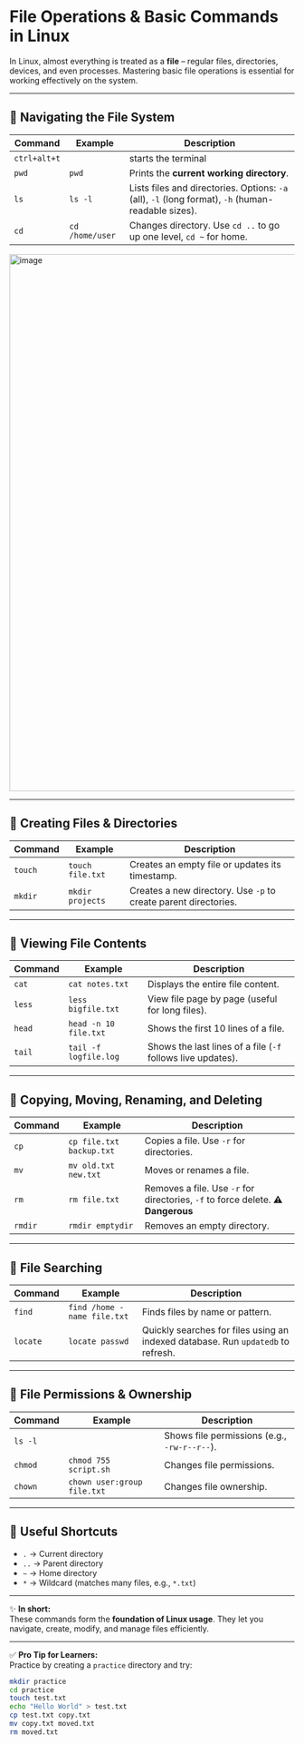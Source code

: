 # File Operations & Basic Commands in Linux  

In Linux, almost everything is treated as a **file** – regular files, directories, devices, and even processes. Mastering basic file operations is essential for working effectively on the system.  

---

## 🔹 Navigating the File System  

| Command | Example | Description |
|---------|---------|-------------|
| `ctrl+alt+t` |      | starts the terminal|
| `pwd` | `pwd` | Prints the **current working directory**. |
| `ls` | `ls -l` | Lists files and directories. Options: `-a` (all), `-l` (long format), `-h` (human-readable sizes). |
| `cd` | `cd /home/user` | Changes directory. Use `cd ..` to go up one level, `cd ~` for home. |

<img width="1920" height="947" alt="image" src="https://github.com/user-attachments/assets/63b82db9-3fb7-4e8f-bb76-9c00291aa748" />

---

## 🔹 Creating Files & Directories  

| Command | Example | Description |
|---------|---------|-------------|
| `touch` | `touch file.txt` | Creates an empty file or updates its timestamp. |
| `mkdir` | `mkdir projects` | Creates a new directory. Use `-p` to create parent directories. |

---

## 🔹 Viewing File Contents  

| Command | Example | Description |
|---------|---------|-------------|
| `cat` | `cat notes.txt` | Displays the entire file content. |
| `less` | `less bigfile.txt` | View file page by page (useful for long files). |
| `head` | `head -n 10 file.txt` | Shows the first 10 lines of a file. |
| `tail` | `tail -f logfile.log` | Shows the last lines of a file (`-f` follows live updates). |

---

## 🔹 Copying, Moving, Renaming, and Deleting  

| Command | Example | Description |
|---------|---------|-------------|
| `cp` | `cp file.txt backup.txt` | Copies a file. Use `-r` for directories. |
| `mv` | `mv old.txt new.txt` | Moves or renames a file. |
| `rm` | `rm file.txt` | Removes a file. Use `-r` for directories, `-f` to force delete. **⚠ Dangerous** |
| `rmdir` | `rmdir emptydir` | Removes an empty directory. |

---

## 🔹 File Searching  

| Command | Example | Description |
|---------|---------|-------------|
| `find` | `find /home -name file.txt` | Finds files by name or pattern. |
| `locate` | `locate passwd` | Quickly searches for files using an indexed database. Run `updatedb` to refresh. |

---

## 🔹 File Permissions & Ownership  

| Command | Example | Description |
|---------|---------|-------------|
| `ls -l` | | Shows file permissions (e.g., `-rw-r--r--`). |
| `chmod` | `chmod 755 script.sh` | Changes file permissions. |
| `chown` | `chown user:group file.txt` | Changes file ownership. |

---

## 🔹 Useful Shortcuts  

- `.` → Current directory  
- `..` → Parent directory  
- `~` → Home directory  
- `*` → Wildcard (matches many files, e.g., `*.txt`)  

---

✨ **In short:**  
These commands form the **foundation of Linux usage**. They let you navigate, create, modify, and manage files efficiently.  

---

✅ **Pro Tip for Learners:**  
Practice by creating a `practice` directory and try:  
```bash
mkdir practice
cd practice
touch test.txt
echo "Hello World" > test.txt
cp test.txt copy.txt
mv copy.txt moved.txt
rm moved.txt

